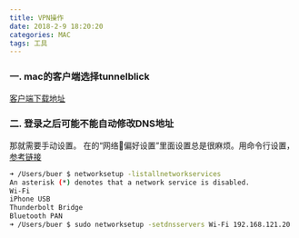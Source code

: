 ```yaml
---
title: VPN操作
date: 2018-2-9 18:20:20
categories: MAC
tags: 工具
---
```

### 一. mac的客户端选择tunnelblick
[客户端下载地址](https://tunnelblick.net/downloads.html)

<!--more-->

### 二. 登录之后可能不能自动修改DNS地址

那就需要手动设置。
在的“网络偏好设置”里面设置总是很麻烦。用命令行设置，[参考链接](http://blog.51cto.com/liongmagezi/1386792)
```bash
➜ /Users/buer $ networksetup -listallnetworkservices
An asterisk (*) denotes that a network service is disabled.
Wi-Fi
iPhone USB
Thunderbolt Bridge
Bluetooth PAN
➜ /Users/buer $ sudo networksetup -setdnsservers Wi-Fi 192.168.121.20
```
